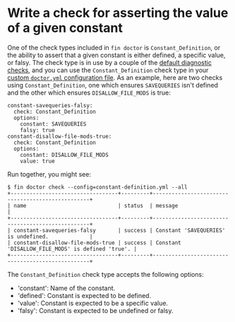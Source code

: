 # Write a check for asserting the value of a given constant

One of the check types included in `fin doctor` is `Constant_Definition`, or the ability to assert that a given constant is either defined, a specific value, or falsy. The check type is in use by a couple of the [default diagnostic checks](https://make.wordpress.org/cli/handbook/guides/doctor/doctor-default-checks/), and you can use the `Constant_Definition` check type in your [custom `doctor.yml` configuration file](https://make.wordpress.org/cli/handbook/guides/doctor/doctor-customize-config/). As an example, here are two checks using `Constant_Definition`, one which ensures `SAVEQUERIES` isn't defined and the other which ensures `DISALLOW_FILE_MODS` is true:

    constant-savequeries-falsy:
      check: Constant_Definition
      options:
        constant: SAVEQUERIES
        falsy: true
    constant-disallow-file-mods-true:
      check: Constant_Definition
      options:
        constant: DISALLOW_FILE_MODS
        value: true


Run together, you might see:

    $ fin doctor check --config=constant-definition.yml --all
    +----------------------------------+---------+--------------------------------------------------+
    | name                             | status  | message                                          |
    +----------------------------------+---------+--------------------------------------------------+
    | constant-savequeries-falsy       | success | Constant 'SAVEQUERIES' is undefined.             |
    | constant-disallow-file-mods-true | success | Constant 'DISALLOW_FILE_MODS' is defined 'true'. |
    +----------------------------------+---------+--------------------------------------------------+


The `Constant_Definition` check type accepts the following options:

* 'constant': Name of the constant.
* 'defined': Constant is expected to be defined.
* 'value': Constant is expected to be a specific value.
* 'falsy': Constant is expected to be undefined or falsy.
